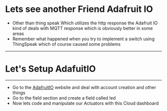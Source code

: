 # Lets see another Friend Adafruit IO
- Other than thing speak Which utilizes the http response the Adafruit IO kind of deals with MQTT response which is obviously better in some areas
- Remember what happened when you try to implement a switch using ThingSpeak which of course caused some problems
---
# Let's Setup AdafuitIO
---
- Go to the [AdafruitIO](https://io.adafruit.com/) website and deal with account creation and other things
- Go to the field section and create a field called led
- Now lets code and manipulate our Actuators with this Cloud dashboard